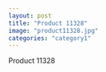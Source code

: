 ```yaml
---
layout: post
title: "Product 11328"
image: "product11328.jpg"
categories: "category1"
---
```

Product 11328
